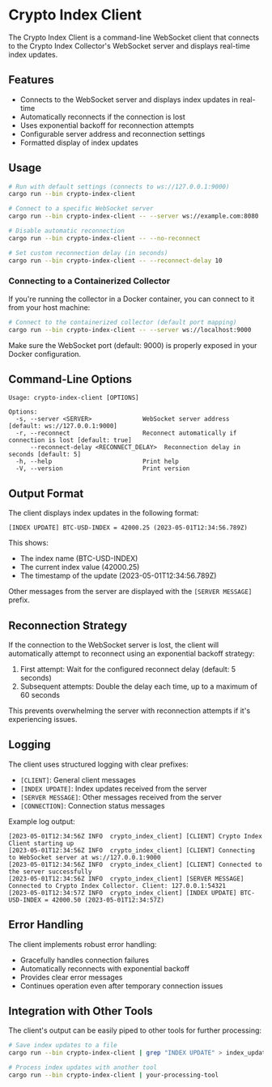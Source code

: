 # Crypto Index Client

The Crypto Index Client is a command-line WebSocket client that connects to the Crypto Index Collector's WebSocket server and displays real-time index updates.

## Features

- Connects to the WebSocket server and displays index updates in real-time
- Automatically reconnects if the connection is lost
- Uses exponential backoff for reconnection attempts
- Configurable server address and reconnection settings
- Formatted display of index updates

## Usage

```bash
# Run with default settings (connects to ws://127.0.0.1:9000)
cargo run --bin crypto-index-client

# Connect to a specific WebSocket server
cargo run --bin crypto-index-client -- --server ws://example.com:8080

# Disable automatic reconnection
cargo run --bin crypto-index-client -- --no-reconnect

# Set custom reconnection delay (in seconds)
cargo run --bin crypto-index-client -- --reconnect-delay 10
```

### Connecting to a Containerized Collector

If you're running the collector in a Docker container, you can connect to it from your host machine:

```bash
# Connect to the containerized collector (default port mapping)
cargo run --bin crypto-index-client -- --server ws://localhost:9000
```

Make sure the WebSocket port (default: 9000) is properly exposed in your Docker configuration.

## Command-Line Options

```
Usage: crypto-index-client [OPTIONS]

Options:
  -s, --server <SERVER>              WebSocket server address [default: ws://127.0.0.1:9000]
  -r, --reconnect                    Reconnect automatically if connection is lost [default: true]
      --reconnect-delay <RECONNECT_DELAY>  Reconnection delay in seconds [default: 5]
  -h, --help                         Print help
  -V, --version                      Print version
```

## Output Format

The client displays index updates in the following format:

```
[INDEX UPDATE] BTC-USD-INDEX = 42000.25 (2023-05-01T12:34:56.789Z)
```

This shows:
- The index name (BTC-USD-INDEX)
- The current index value (42000.25)
- The timestamp of the update (2023-05-01T12:34:56.789Z)

Other messages from the server are displayed with the `[SERVER MESSAGE]` prefix.

## Reconnection Strategy

If the connection to the WebSocket server is lost, the client will automatically attempt to reconnect using an exponential backoff strategy:

1. First attempt: Wait for the configured reconnect delay (default: 5 seconds)
2. Subsequent attempts: Double the delay each time, up to a maximum of 60 seconds

This prevents overwhelming the server with reconnection attempts if it's experiencing issues.

## Logging

The client uses structured logging with clear prefixes:

- `[CLIENT]`: General client messages
- `[INDEX UPDATE]`: Index updates received from the server
- `[SERVER MESSAGE]`: Other messages received from the server
- `[CONNECTION]`: Connection status messages

Example log output:

```
[2023-05-01T12:34:56Z INFO  crypto_index_client] [CLIENT] Crypto Index Client starting up
[2023-05-01T12:34:56Z INFO  crypto_index_client] [CLIENT] Connecting to WebSocket server at ws://127.0.0.1:9000
[2023-05-01T12:34:56Z INFO  crypto_index_client] [CLIENT] Connected to the server successfully
[2023-05-01T12:34:56Z INFO  crypto_index_client] [SERVER MESSAGE] Connected to Crypto Index Collector. Client: 127.0.0.1:54321
[2023-05-01T12:34:57Z INFO  crypto_index_client] [INDEX UPDATE] BTC-USD-INDEX = 42000.50 (2023-05-01T12:34:57Z)
```

## Error Handling

The client implements robust error handling:

- Gracefully handles connection failures
- Automatically reconnects with exponential backoff
- Provides clear error messages
- Continues operation even after temporary connection issues

## Integration with Other Tools

The client's output can be easily piped to other tools for further processing:

```bash
# Save index updates to a file
cargo run --bin crypto-index-client | grep "INDEX UPDATE" > index_updates.log

# Process index updates with another tool
cargo run --bin crypto-index-client | your-processing-tool
```
